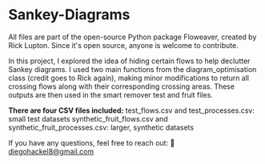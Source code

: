 # Sankey-Diagrams

All files are part of the open-source Python package Floweaver, created by Rick Lupton. Since it's open source, anyone is welcome to contribute.

In this project, I explored the idea of hiding certain flows to help declutter Sankey diagrams. I used two main functions from the diagram_optimisation class (credit goes to Rick again), making minor modifications to return all crossing flows along with their corresponding crossing areas. These outputs are then used in the smart remover test and fruit files.

**There are four CSV files included:**
test_flows.csv and test_processes.csv: small test datasets
synthetic_fruit_flows.csv and synthetic_fruit_processes.csv: larger, synthetic datasets

If you have any questions, feel free to reach out:
📧 diegohackel8@gmail.com

